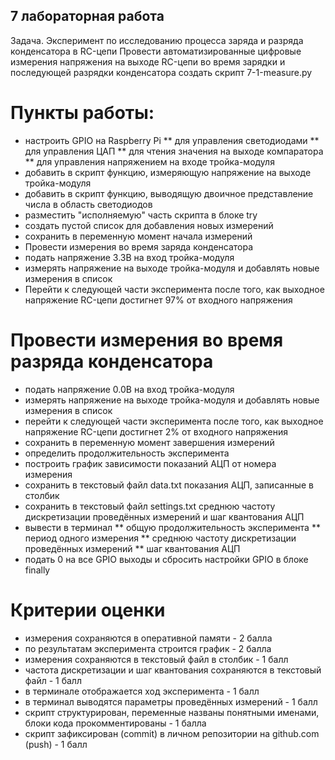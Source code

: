 ## 7 лабораторная работа
Задача. Эксперимент по исследованию процесса заряда и разряда конденсатора в RC-цепи
Провести автоматизированные цифровые измерения напряжения на выходе RC-цепи во время зарядки и последующей разрядки конденсатора создать скрипт 7-1-measure.py
# Пункты работы:
* настроить GPIO на Raspberry Pi
** для управления светодиодами
** для управления ЦАП
** для чтения значения на выходе компаратора
** для управления напряжением на входе тройка-модуля
* добавить в скрипт функцию, измеряющую напряжение на выходе тройка-модуля
* добавить в скрипт функцию, выводящую двоичное представление числа в область светодиодов
* разместить "исполняемую" часть скрипта в блоке try
* создать пустой список для добавления новых измерений
* сохранить в переменную момент начала измерений
* Провести измерения во время заряда конденсатора
* подать напряжение 3.3В на вход тройка-модуля
* измерять напряжение на выходе тройка-модуля и добавлять новые измерения в список
* Перейти к следующей части эксперимента после того, как выходное напряжение RC-цепи достигнет 97% от входного напряжения
# Провести измерения во время разряда конденсатора
* подать напряжение 0.0В на вход тройка-модуля
* измерять напряжение на выходе тройка-модуля и добавлять новые измерения в список
* перейти к следующей части эксперимента после того, как выходное напряжение RC-цепи достигнет 2% от входного напряжения
* сохранить в переменную момент завершения измерений
* определить продолжительность эксперимента
* построить график зависимости показаний АЦП от номера измерения
* сохранить в текстовый файл data.txt показания АЦП, записанные в столбик
* сохранить в текстовый файл settings.txt среднюю частоту дискретизации проведённых измерений и шаг квантования АЦП
* вывести в терминал
** общую продолжительность эксперимента
** период одного измерения
** среднюю частоту дискретизации проведённых измерений
** шаг квантования АЦП
* подать 0 на все GPIO выходы и сбросить настройки GPIO в блоке finally
# Критерии оценки
* измерения сохраняются в оперативной памяти - 2 балла
* по результатам эксперимента строится график - 2 балла
* измерения сохраняются в текстовый файл в столбик - 1 балл
* частота дискретизации и шаг квантования сохраняются в текстовый файл - 1 балл
* в терминале отображается ход эксперимента - 1 балл
* в терминал выводятся параметры проведённых измерений - 1 балл
* скрипт структурирован, переменные названы понятными именами, блоки кода прокомментированы - 1 балла
* скрипт зафиксирован (commit) в личном репозитории на github.com (push) - 1 балл
